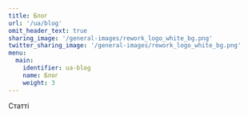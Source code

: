 ```yaml
---
title: Блог
url: '/ua/blog'
omit_header_text: true
sharing_image: '/general-images/rework_logo_white_bg.png'
twitter_sharing_image: '/general-images/rework_logo_white_bg.png'
menu:
  main:
    identifier: ua-blog
    name: Блог
    weight: 3
---
```


Статті
